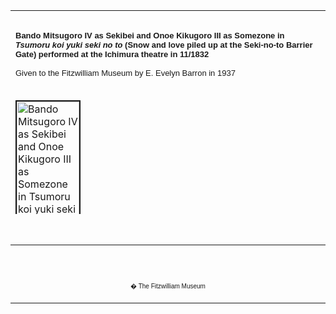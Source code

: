 <html>

<head>

<title>Info</title>
</head>



<div align="center">
  <center>
  <table border="0" width="100%" cellpadding="0" cellspacing="4" height="326">
    <tr>
      <td width="100%" height="30">
      </td>
    </tr>
    <tr>
      <td width="100%" height="30">
      <font size="2" face="Arial">
      <b>Bando Mitsugoro IV as Sekibei and Onoe
      Kikugoro III as Somezone in <i> Tsumoru koi yuki seki no to</i> (Snow
      and love piled up at the Seki-no-to Barrier Gate) performed at the
      Ichimura theatre in 11/1832<br>
      <br>
      </b>Given to the Fitzwilliam Museum by E. Evelyn
      Barron in 1937</font>
      </td>
    </tr>
    <tr>
      <td width="100%" height="30">
      </td>
    </tr>
    <tr>
      <td width="100%" height="30">
      <a href="KUN/kunp508.htm"><img border="2" src="P.508-1937_small.jpg" alt="Bando Mitsugoro IV as Sekibei and Onoe Kikugoro III as Somezone in Tsumoru koi yuki seki no to (Snow and love piled up at the Seki-no-to Barrier Gate)" width="100" height="222"></a>
      </td>
    </tr>
    <tr>
      <td width="100%" height="30">
      </td>
    </tr>
    <tr>
      <td width="100%" height="30">
      <font FACE="Arial" size="2">This <a href="textP.htm"> surimono</a> shows a scene comes from the
      second half of a famous Kabuki dance drama first performed in 1784. It was
      set at the barrier gate at the pass on Mount Osaka sometime in the ninth
      century. Sekibei, posing as a guardian of the barrier, is none other than
      the villainous Omoto no Kuronushi, who secretly plans to overtake the
      country. He gets drunk and deduces from the stars reflected in his
      drinking bowl that he will overthrow the emperor if he performs a ritual
      using burnt wood from the nearby giant black cherry tree. But when he
      tries to chop it down, he is halted by the appearance of the spirit of the
      tree in the guise of the beautiful courtesan Somezome (her name means
      'dyed-black, like the tree). After a series of transformations Somezome is
      victorious. The poems both allude to the barrier gate (<i>seki no to</i>)
      in the title of the play; the second, by Shoeitei Tsukiyoshi, makes
      reference to the appearance of Onoe Kikugoro playing the spirit of
      the tree:<i><br>
      <br>
      The ice of the mountains has melted and&nbsp;<br>
 Onoe lingers like haze -<br>
      he blooms
      like flowers at the barrier gate.</i></font>
      </td>
    </tr>
  </table>
  </center>
</div>
<p>&nbsp;</p>
<div align="center">
  <center>
  <table border="0" cellpadding="0" width="100%" cellspacing="4">
    <tr>
      <td width="26%">
        <p align="center"><br>
        <br>
        <font FACE="Arial" size="1">� The Fitzwilliam Museum</font></p>
      </td>
    </tr>
  </table>
  </center>
</div>
</body>
</html>
